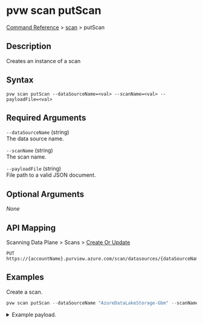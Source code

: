 # pvw scan putScan
[Command Reference](../../../README.md#command-reference) > [scan](./main.md) > putScan

## Description
Creates an instance of a scan

## Syntax
```
pvw scan putScan --dataSourceName=<val> --scanName=<val> --payloadFile=<val>
```

## Required Arguments
`--dataSourceName` (string)  
The data source name.

`--scanName` (string)  
The scan name.

`--payloadFile` (string)  
File path to a valid JSON document.

## Optional Arguments
*None*

## API Mapping
Scanning Data Plane > Scans > [Create Or Update](https://docs.microsoft.com/en-us/rest/api/purview/scanningdataplane/scans/create-or-update)
```
PUT https://{accountName}.purview.azure.com/scan/datasources/{dataSourceName}/scans/{scanName}
```

## Examples
Create a scan.
```powershell
pvw scan putScan --dataSourceName "AzureDataLakeStorage-Gbm" --scanName "Scan-ABC" --payloadFile "/path/to/file.json"
```
<details><summary>Example payload.</summary>
<p>

```json
{
    "kind": "AdlsGen2Msi",
    "name": "Scan-ABC",
    "properties": {
        "collection": {
            "referenceName": "esg-26fa7f24-pvw",
            "type": "CollectionReference"
        },
        "scanRulesetName": "AdlsGen2",
        "scanRulesetType": "System"
    }
}
```
</p>
</details>
